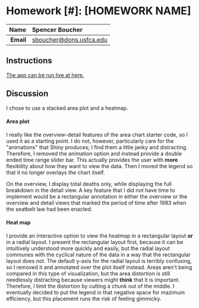 Homework [#]: [HOMEWORK NAME]
==============================

| **Name**  | Spencer Boucher  |
|----------:|:-------------|
| **Email** | sboucher@dons.usfca.edu |

## Instructions ##

[The app can be run live at here.](http://justmytwospence.shinyapps.io/homework5)

## Discussion ##

I chose to use a stacked area plot and a heatmap.

#### Area plot ####
I really like the overview-detail features of the area chart starter code, so I used it 
as a starting point. I do not, however, particularly care for the "animations" that 
Shiny produces; I find them a little janky and distracting. Therefore, I removed the 
animation option and instead provide a double ended time range slider bar. This actually
provides the user with **more** flexibility about how they want to view the data. Then I
moved the legend so that it no longer overlays the chart itself.

On the overview, I display total deaths only, while displaying the full breakdown in the 
detail view. A key feature that I did not have time to implement would be a rectangular 
annotation in either the overview or the overview and detail views that marked the period
of time after 1983 when the seatbelt law had been enacted.

#### Heat map ####

I provide an interactive option to view the heatmap in a rectangular layout **or** in 
a radial layout. I present the rectangular layout first, because it can be intuitively
understood more quickly and easily, but the radial layout communes with the cyclical 
nature of the data in a way that the rectangular layout does not. The default y-axis 
for the radial layout is terribly confusing, so I removed it and annotated over the 
plot itself instead. Areas aren't being compared in this type of visualization, but the
area distortion is still needlessly distracting because viewers might **think** that it
is important. Therefore, I limit the distortion by cutting a chunk out of the middle. I
eventually decided to put the legend in that negative space for mazimum efficiency, but
this placement runs the risk of feeling gimmicky.
